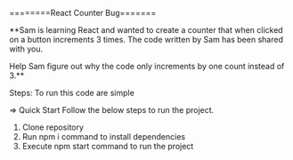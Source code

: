 ========React Counter Bug=======

**Sam is learning React and wanted to create a counter that when clicked on a button increments 3 times. The code written by Sam has been shared with you.

Help Sam figure out why the code only increments by one count instead of 3.**

Steps: To run this code are simple

=> Quick Start
Follow the below steps to run the project.

1. Clone repository
2. Run npm i command to install dependencies
3. Execute npm start command to run the project
